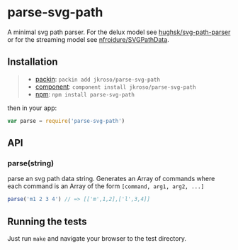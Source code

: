
# parse-svg-path

  A minimal svg path parser. For the delux model see [hughsk/svg-path-parser](//github.com/hughsk/svg-path-parser) or for the streaming model see [nfroidure/SVGPathData](//github.com/nfroidure/SVGPathData).

## Installation

> - [packin](//github.com/jkroso/packin): `packin add jkroso/parse-svg-path`
> - [component](//github.com/component/component#installing-packages): `component install jkroso/parse-svg-path`
> - [npm](//npmjs.org/doc/cli/npm-install.html): `npm install parse-svg-path`

then in your app:

```js
var parse = require('parse-svg-path')
```

## API

### parse(string)

  parse an svg path data string. Generates an Array
  of commands where each command is an Array of the
  form `[command, arg1, arg2, ...]`

```js
parse('m1 2 3 4') // => [['m',1,2],['l',3,4]]
```

## Running the tests

Just run `make` and navigate your browser to the test directory.
